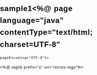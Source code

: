 # sample1<%@ page language="java" contentType="text/html; charset=UTF-8"
	pageEncoding="UTF-8"%>
<%@ taglib prefix="s" uri="/struts-tags"%>

<!DOCTYPE html>
<html>
<head>
	<meta charset="utf-8">
	<meta http-equiv="Content-Type" content="text/html; charset=utf-8" />
	<meta http-equiv="Content-Style-Type" content="text/css" />
	<meta http-equiv="Content-Script-Type" content="text/javascript" />
	<meta http-equiv="imagetoolbar" content="no" />
	<meta name="description" content="" />
	<meta name="keywords" content="" />
	<title>Home画面</title>
	<style type="text/css">
		body {
		   margin:0;
		   padding:0;
		   line-height:1.6;
		   letter-spacing:1px;
		   font-family:Verdana, Helvetica, sans-serif;
		   font-size:12px;
		   color:black;
		   background:url(img/front.jpg) no-repeat center scroll;

		}

		table {
			text-align:center;
			margin:0 auto;
		}

		/* ========TEMPLATE LAYOUT======== */
		#top {
		   width:780px;
		   margin:30px auto;
		   border:1px solid #333;
		}

		#header {
		   width: 100%;
		   height: 100px;
		   background-color:#BB0000;
		}

		#main {
		   width: 100%;
		   height: 500px;
		   text-align: center;
		}

		#footer {
			width: 100%;
			height: 60px;
			background-color:#BB0000;
			clear:both;
		}

		#text-center {
			display: inline-block;
			text-align: center;
		}

		#pr {
	         width:180px;
	         margin:auto;
		}
	</style>
</head>
<body>

	<div id="header">
	 	<div id="pr">
	 	<p>WELCOME TO OUR SHOP</p>
		</div>
	</div>



	<div id="main">
		<div id="top">
			<p>WELCOME TO OUR SHOP</p>
		</div>



		<div id="text-center">
			<s:form action="HomeAction">
				<s:submit value="Please follow me"/>
			</s:form>
			<s:if test="#session.id != null">
				<p>Reception:<a href='<s:url action="LogoutAction" />'>Please this way</a></p>
			</s:if>

		</div>
	</div>
	<div id="footer">
	 	<div id="pr">
		</div>
	</div>
</body>
</html>
